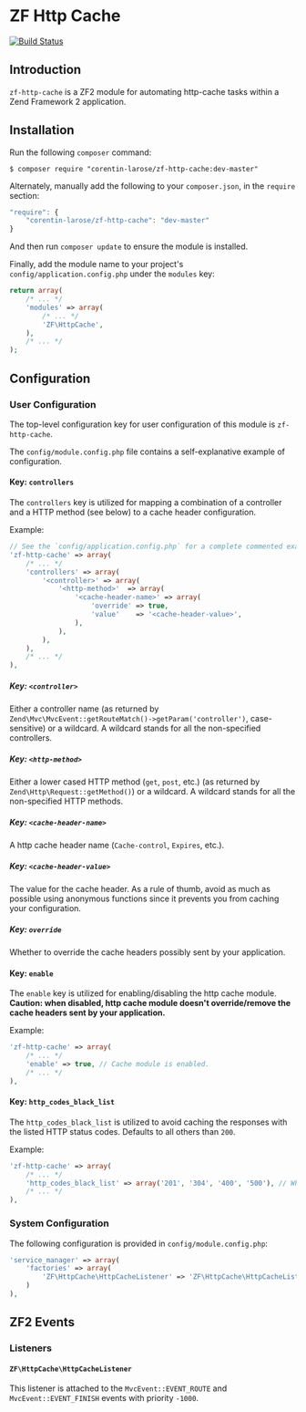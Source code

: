 ZF Http Cache
=============

[![Build Status](https://travis-ci.org/corentin-larose/zf-http-cache.png)](https://travis-ci.org/corentin-larose/zf-http-cache)

Introduction
------------

`zf-http-cache` is a ZF2 module for automating http-cache tasks within a Zend Framework 2
application.

Installation
------------

Run the following `composer` command:

```console
$ composer require "corentin-larose/zf-http-cache:dev-master"
```

Alternately, manually add the following to your `composer.json`, in the `require` section:

```javascript
"require": {
    "corentin-larose/zf-http-cache": "dev-master"
}
```

And then run `composer update` to ensure the module is installed.

Finally, add the module name to your project's `config/application.config.php` under the `modules`
key:


```php
return array(
    /* ... */
    'modules' => array(
        /* ... */
        'ZF\HttpCache',
    ),
    /* ... */
);
```

Configuration
-------------

### User Configuration

The top-level configuration key for user configuration of this module is `zf-http-cache`.

The `config/module.config.php` file contains a self-explanative example of configuration.

#### Key: `controllers`

The `controllers` key is utilized for mapping a combination of a controller and a HTTP method (see below) to a cache header configuration.

Example:

```php
// See the `config/application.config.php` for a complete commented example
'zf-http-cache' => array(
    /* ... */
    'controllers' => array(
        '<controller>' => array(
            '<http-method>'  => array(
                '<cache-header-name>' => array(
                    'override' => true,
                    'value'    => '<cache-header-value>',
                ),
            ),
        ),
    ),
    /* ... */
),    
```

##### Key: `<controller>` 

Either a controller name (as returned by `Zend\Mvc\MvcEvent::getRouteMatch()->getParam('controller')`, case-sensitive) or a wildcard.
A wildcard stands for all the non-specified controllers.

##### Key: `<http-method>` 

Either a lower cased HTTP method (`get`, `post`, etc.) (as returned by `Zend\Http\Request::getMethod()`) or a wildcard.
A wildcard stands for all the non-specified HTTP methods.

##### Key: `<cache-header-name>` 

A http cache header name (`Cache-control`, `Expires`, etc.).

##### Key: `<cache-header-value>`

The value for the cache header. 
As a rule of thumb, avoid as much as possible using anonymous functions since it prevents you from caching your configuration. 

##### Key: `override`

Whether to override the cache headers possibly sent by your application.

#### Key: `enable`

The `enable` key is utilized for enabling/disabling the http cache module.
**Caution: when disabled, http cache module doesn't override/remove the cache headers sent by your application.**

Example:

```php
'zf-http-cache' => array(
    /* ... */
    'enable' => true, // Cache module is enabled.
    /* ... */
),    
```

#### Key: `http_codes_black_list`

The `http_codes_black_list` is utilized to avoid caching the responses with the listed HTTP status codes.
Defaults to all others than `200`.

Example:

```php
'zf-http-cache' => array(
    /* ... */
    'http_codes_black_list' => array('201', '304', '400', '500'), // Whatever the other configurations, the responses with these HTTP codes won't be cached.
    /* ... */
),
```

### System Configuration

The following configuration is provided in `config/module.config.php`:

```php
'service_manager' => array(
    'factories' => array(
        'ZF\HttpCache\HttpCacheListener' => 'ZF\HttpCache\HttpCacheListenerFactory',
    )
),
```

ZF2 Events
----------

### Listeners

#### `ZF\HttpCache\HttpCacheListener`

This listener is attached to the `MvcEvent::EVENT_ROUTE` and `MvcEvent::EVENT_FINISH` events with priority `-1000`.
